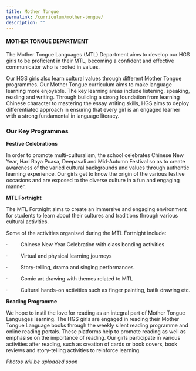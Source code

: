 ```yaml
---
title: Mother Tongue
permalink: /curriculum/mother-tongue/
description: ""
---
```

#### MOTHER TONGUE DEPARTMENT

The Mother Tongue Languages (MTL) Department aims to develop our HGS girls to be proficient in their MTL, becoming a confident and effective communicator who is rooted in values.

Our HGS girls also learn cultural values through different Mother Tongue programmes. Our Mother Tongue curriculum aims to make language learning more enjoyable. The key learning areas include listening, speaking, reading and writing. Through building a strong foundation from learning Chinese character to mastering the essay writing skills, HGS aims to deploy differentiated approach in ensuring that every girl is an engaged learner with a strong fundamental in language literacy.

### **Our Key Programmes**

**Festive Celebrations**

In order to promote multi-culturalism, the school celebrates Chinese New Year, Hari Raya Puasa, Deepavali and Mid-Autumn Festival so as to create awareness of the varied cultural backgrounds and values through authentic learning experience. Our girls get to know the origin of the various festive occasions and are exposed to the diverse culture in a fun and engaging manner.

**MTL Fortnight**

The MTL Fortnight aims to create an immersive and engaging environment for students to learn about their cultures and traditions through various cultural activities.

Some of the activities organised during the MTL Fortnight include:

·         Chinese New Year Celebration with class bonding activities

·         Virtual and physical learning journeys

·         Story-telling, drama and singing performances

·         Comic art drawing with themes related to MTL

·         Cultural hands-on activities such as finger painting, batik drawing etc.

**Reading Programme**

We hope to instil the love for reading as an integral part of Mother Tongue Languages learning. The HGS girls are engaged in reading their Mother Tongue Language books through the weekly silent reading programme and online reading portals. These platforms help to promote reading as well as emphasise on the importance of reading. Our girls participate in various activities after reading, such as creation of cards or book covers, book reviews and story-telling activities to reinforce learning.

*Photos will be uploaded soon*